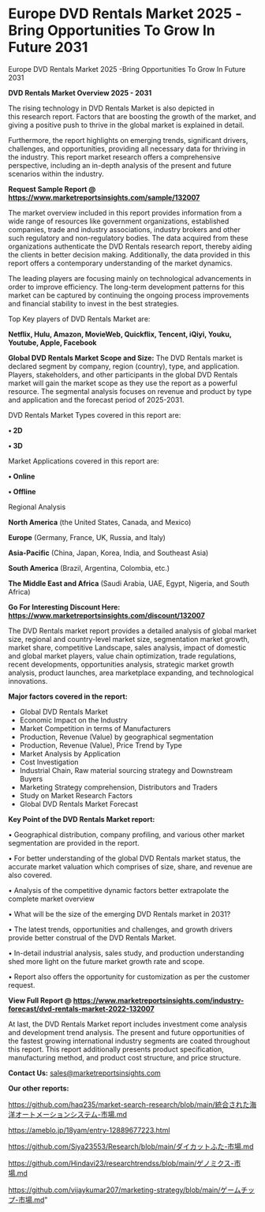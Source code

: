 # Europe DVD Rentals Market 2025 -Bring Opportunities To Grow In Future 2031
Europe DVD Rentals Market 2025 -Bring Opportunities To Grow In Future 2031

<Strong> DVD Rentals Market Overview 2025 - 2031</strong>

The rising technology in DVD Rentals Market is also depicted in this research report. Factors that are boosting the growth of the market, and giving a positive push to thrive in the global market is explained in detail.

Furthermore, the report highlights on emerging trends, significant drivers, challenges, and opportunities, providing all necessary data for thriving in the industry. This report market research offers a comprehensive perspective, including an in-depth analysis of the present and future scenarios within the industry.

<strong>Request Sample Report @ <a href=https://www.marketreportsinsights.com/sample/132007>https://www.marketreportsinsights.com/sample/132007</a></strong>

The market overview included in this report provides information from a wide range of resources like government organizations, established companies, trade and industry associations, industry brokers and other such regulatory and non-regulatory bodies. The data acquired from these organizations authenticate the DVD Rentals research report, thereby aiding the clients in better decision making. Additionally, the data provided in this report offers a contemporary understanding of the market dynamics.

The leading players are focusing mainly on technological advancements in order to improve efficiency. The long-term development patterns for this market can be captured by continuing the ongoing process improvements and financial stability to invest in the best strategies.

Top Key players of DVD Rentals Market are:

<strong>Netflix, Hulu, Amazon, MovieWeb, Quickflix, Tencent, iQiyi, Youku, Youtube, Apple, Facebook</strong>

<strong><b>Global DVD Rentals Market Scope and Size:</b></strong>
The DVD Rentals market is declared segment by company, region (country), type, and application. Players, stakeholders, and other participants in the global DVD Rentals market will gain the market scope as they use the report as a powerful resource. The segmental analysis focuses on revenue and product by type and application and the forecast period of 2025-2031.

DVD Rentals Market Types covered in this report are:

<strong>• 2D

• 3D</strong>

Market Applications covered in this report are:

<strong>• Online

• Offline</strong> 

Regional Analysis

<strong>North America</strong> (the United States, Canada, and Mexico)

<strong>Europe</strong> (Germany, France, UK, Russia, and Italy)

<strong>Asia-Pacific</strong> (China, Japan, Korea, India, and Southeast Asia)

<strong>South America</strong> (Brazil, Argentina, Colombia, etc.)

<strong>The Middle East and Africa</strong> (Saudi Arabia, UAE, Egypt, Nigeria, and South Africa)

<strong>Go For Interesting Discount Here: <a href=https://www.marketreportsinsights.com/discount/132007>https://www.marketreportsinsights.com/discount/132007</a></strong>

The DVD Rentals market report provides a detailed analysis of global market size, regional and country-level market size, segmentation market growth, market share, competitive Landscape, sales analysis, impact of domestic and global market players, value chain optimization, trade regulations, recent developments, opportunities analysis, strategic market growth analysis, product launches, area marketplace expanding, and technological innovations.

<strong><b>Major factors covered in the report:</b></strong>
<ul>
  <li>Global DVD Rentals Market </li>
  <li>Economic Impact on the Industry</li>
  <li>Market Competition in terms of Manufacturers</li>
  <li>Production, Revenue (Value) by geographical segmentation</li>
  <li>Production, Revenue (Value), Price Trend by Type</li>
  <li>Market Analysis by Application</li>
  <li>Cost Investigation</li>
  <li>Industrial Chain, Raw material sourcing strategy and Downstream Buyers</li>
  <li>Marketing Strategy comprehension, Distributors and Traders</li>
  <li>Study on Market Research Factors</li>
  <li>Global DVD Rentals Market Forecast</li>
</ul>

<strong><b>Key Point of the DVD Rentals Market report:</b></strong>

• Geographical distribution, company profiling, and various other market segmentation are provided in the report.

• For better understanding of the global DVD Rentals market status, the accurate market valuation which comprises of size, share, and revenue are also covered.

• Analysis of the competitive dynamic factors better extrapolate the complete market overview

• What will be the size of the emerging DVD Rentals market in 2031?

• The latest trends, opportunities and challenges, and growth drivers provide better construal of the DVD Rentals Market.

• In-detail industrial analysis, sales study, and production understanding shed more light on the future market growth rate and scope.

• Report also offers the opportunity for customization as per the customer request.

<strong><b>View Full Report @ <a href=https://www.marketreportsinsights.com/industry-forecast/dvd-rentals-market-2022-132007>https://www.marketreportsinsights.com/industry-forecast/dvd-rentals-market-2022-132007</a></b></strong>


At last, the DVD Rentals Market report includes investment come analysis and development trend analysis. The present and future opportunities of the fastest growing international industry segments are coated throughout this report. This report additionally presents product specification, manufacturing method, and product cost structure, and price structure.

<strong>Contact Us:</strong>
sales@marketreportsinsights.com

<strong>Our other reports:</strong>

<a href=https://github.com/haq235/market-search-research/blob/main/統合された海洋オートメーションシステム-市場.md>https://github.com/haq235/market-search-research/blob/main/統合された海洋オートメーションシステム-市場.md</a>

<a href=https://ameblo.jp/18yam/entry-12889677223.html>https://ameblo.jp/18yam/entry-12889677223.html</a>

<a href=https://github.com/Siya23553/Research/blob/main/ダイカットふた-市場.md>https://github.com/Siya23553/Research/blob/main/ダイカットふた-市場.md</a>

<a href=https://github.com/Hindavi23/researchtrendss/blob/main/ゲノミクス-市場.md>https://github.com/Hindavi23/researchtrendss/blob/main/ゲノミクス-市場.md</a>

<a href=https://github.com/vijaykumar207/marketing-strategy/blob/main/ゲームチップ-市場.md>https://github.com/vijaykumar207/marketing-strategy/blob/main/ゲームチップ-市場.md</a>"
